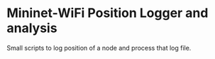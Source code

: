 # Mininet-WiFi Position Logger and analysis

Small scripts to log position of a node and process that log file.
